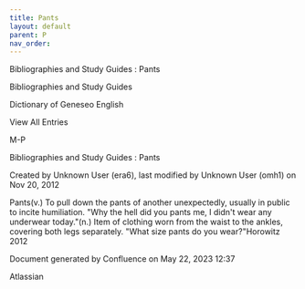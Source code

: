 ```yaml
---
title: Pants
layout: default
parent: P
nav_order:
---
```


Bibliographies and Study Guides : Pants

Bibliographies and Study Guides

Dictionary of Geneseo English

View All Entries

M-P

Bibliographies and Study Guides : Pants

Created by  Unknown User (era6), last modified by  Unknown User (omh1) on Nov 20, 2012

Pants(v.) To pull down the pants of another unexpectedly, usually in public to incite humiliation. &quot;Why the hell did you pants me, I didn't wear any underwear today.&quot;(n.) Item of clothing worn from the waist to the ankles, covering both legs separately. &quot;What size pants do you wear?&quot;Horowitz 2012  

Document generated by Confluence on May 22, 2023 12:37

Atlassian
